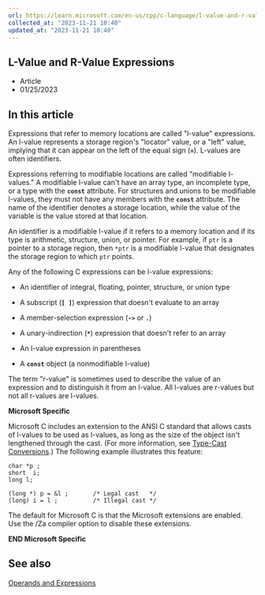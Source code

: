 ```yaml
---
url: https://learn.microsoft.com/en-us/cpp/c-language/l-value-and-r-value-expressions?view=msvc-170
collected_at: "2023-11-21 10:40"
updated_at: "2023-11-21 10:40"
---
```


## L-Value and R-Value Expressions

-   Article
-   01/25/2023

## In this article

Expressions that refer to memory locations are called "l-value" expressions. An l-value represents a storage region's "locator" value, or a "left" value, implying that it can appear on the left of the equal sign (**`=`**). L-values are often identifiers.

Expressions referring to modifiable locations are called "modifiable l-values." A modifiable l-value can't have an array type, an incomplete type, or a type with the **`const`** attribute. For structures and unions to be modifiable l-values, they must not have any members with the **`const`** attribute. The name of the identifier denotes a storage location, while the value of the variable is the value stored at that location.

An identifier is a modifiable l-value if it refers to a memory location and if its type is arithmetic, structure, union, or pointer. For example, if `ptr` is a pointer to a storage region, then `*ptr` is a modifiable l-value that designates the storage region to which `ptr` points.

Any of the following C expressions can be l-value expressions:

-   An identifier of integral, floating, pointer, structure, or union type
    
-   A subscript (**`[ ]`**) expression that doesn't evaluate to an array
    
-   A member-selection expression (**`->`** or **`.`**)
    
-   A unary-indirection (**`*`**) expression that doesn't refer to an array
    
-   An l-value expression in parentheses
    
-   A **`const`** object (a nonmodifiable l-value)
    

The term "r-value" is sometimes used to describe the value of an expression and to distinguish it from an l-value. All l-values are r-values but not all r-values are l-values.

**Microsoft Specific**

Microsoft C includes an extension to the ANSI C standard that allows casts of l-values to be used as l-values, as long as the size of the object isn't lengthened through the cast. (For more information, see [Type-Cast Conversions](https://learn.microsoft.com/en-us/cpp/c-language/type-cast-conversions?view=msvc-170).) The following example illustrates this feature:

```
char *p ;
short  i;
long l;

(long *) p = &l ;       /* Legal cast   */
(long) i = l ;          /* Illegal cast */
```

The default for Microsoft C is that the Microsoft extensions are enabled. Use the /Za compiler option to disable these extensions.

**END Microsoft Specific**

[](chrome-extension://pcmpcfapbekmbjjkdalcgopdkipoggdi/_generated_background_page.html#see-also)

## See also

[Operands and Expressions](https://learn.microsoft.com/en-us/cpp/c-language/operands-and-expressions?view=msvc-170)
